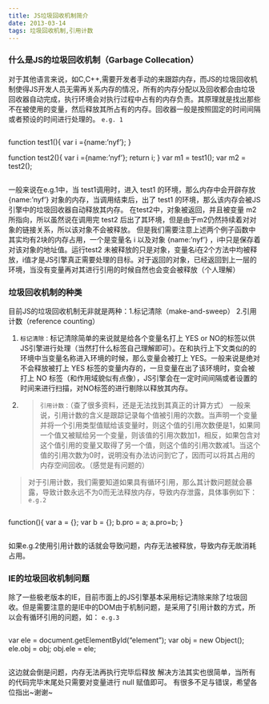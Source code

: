 ```yaml
---
title: JS垃圾回收机制简介
date: 2013-03-14
tags: 垃圾回收机制,引用计数
---
```


### 什么是JS的垃圾回收机制（Garbage Collecation）
对于其他语言来说，如C,C++,需要开发者手动的来跟踪内存，而JS的垃圾回收机制使得JS开发人员无需再关系内存的情况，所有的内存分配以及回收都会由垃圾回收器自动完成，执行环境会对执行过程中占有的内存负责。其原理就是找出那些不在被使用的变量，然后释放其所占有的内存。回收器一般是按照固定的时间间隔或者预设的时间进行处理的。 `e.g. 1`

```
```
function test1(){
        var i ={name:’nyf’};
}

function test2(){
        var i ={name:’nyf’};
        return i;
}
var m1 = test1();
var m2 = test2();
```
```

一般来说在e.g.1中，当 test1调用时，进入 test1 的环境，那么内存中会开辟存放 {name:’nyf’} 对象的内存，当调用结束后，出了 test1 的环境，那么该内存会被JS引擎中的垃圾回收器自动释放其内存。 在test2中，对象被返回，并且被变量 m2 所指向，所以虽然说在调用完 test2 后出了其环境，但是由于m2仍然持续着对对象的链接关系，所以该对象不会被释放。 但是我们需要注意上述两个例子函数中其实均有2块的内存占用，一个是变量名 i 以及对象 {name:’nyf’} ，i中只是保存着对该对象的地址值。运行test2 未被释放的只是对象，变量名i在2个方法中均被释放，i值才是JS引擎真正需要处理的目标。对于返回的对象，已经返回到上一层的环境，当没有变量再对其进行引用的时候自然也会变会被释放（个人理解）
### 垃圾回收机制的种类
目前JS的垃圾回收机制无非就是两种：1.标记清除（make-and-sweep） 2.引用计数（reference counting）

1.  `标记清除：`标记清除简单的来说就是给各个变量名打上 YES or NO的标签以供JS引擎进行处理（当然打什么标签自己理解即可）。在和执行上下文类似的的环境中当变量名称进入环境的时候，那么变量会被打上 YES。一般来说是绝对不会释放被打上 YES 标签的变量内存的，一旦变量在出了该环境时，变会被打上 NO 标签（和作用域貌似有点像），JS引擎会在一定时间间隔或者设置的时间来进行扫描，对NO标签的进行剔除以释放其内存。

2.  > `引用计数：`（查了很多资料，还是无法找到其真正的计算方式） 一般来说，引用计数的含义是跟踪记录每个值被引用的次数。当声明一个变量并将一个引用类型值赋给该变量时，则这个值的引用次数便是1，如果同一个值又被赋给另一个变量，则该值的引用次数加1，相反，如果包含对这个值引用的变量又取得了另一个值，则这个值的引用次数减1。当这个值的引用次数为0时，说明没有办法访问到它了，因而可以将其占用的内存空间回收。（感觉是有问题的）

> 对于引用计数，我们需要知道如果具有循环引用，那么其计数问题就会暴露，导致计数永远不为0而无法释放内存，导致内存泄露，具体事例如下： `e.g.2`

```
```
function(){
    var a = {};
    var b = {};
    b.pro = a;
    a.pro=b;
}
```
```

如果e.g.2使用引用计数的话就会导致问题，内存无法被释放，导致内存无故消耗占用。
### IE的垃圾回收机制问题
除了一些极老版本的IE，目前市面上的JS引擎基本采用标记清除来除了垃圾回收。但是需要注意的是IE中的DOM由于机制问题，是采用了引用计数的方式，所以会有循环引用的问题，如： `e.g.3`

```
```
var ele = document.getElementById(“element”);
var obj = new Object();
ele.obj = obj;
obj.ele = ele;
```
```

这边就会倒是问题，内存无法再执行完毕后释放 解决方法其实也很简单，当所有的代码完毕末尾处只需要对变量进行 null 赋值即可。 有很多不足与错误，希望各位指出~谢谢~ 